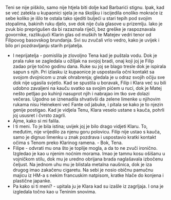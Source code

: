 Teni se nije piškilo, samo nije htjela biti dolje kad Barbarići stignu. Ipak, kad se već zatekla u kupaonici sjela je na školjku i iscijedila onoliko mokraće iz sebe koliko je išlo te ostala tako sjediti buljeći u stari tepih pod svojim stopalima, bakinih ruku djelo, sve dok nije čula glasove u prizemlju. Iako je zvuk bio preprigušen da bi razaznala riječi, bez greške je raspoznavala govornike, razlikujući Klarin glas od muških te Matejev vedri tenor od Filipovog basovskog brundanja. Svi su zvučali vrlo vedro, kako je uvijek i bilo pri pozdravljanju starih prijatelja.
- I neprijatelja - pomislila je zlovoljno Tena kad je puštala vodu. Dok je prala ruke se zagledala u ožiljak na svojoj bradi, onaj koji joj je Filip zadao prije točno godinu dana. Ruke su joj se blago tresle dok je ispirala sapun s njih. Pri izlasku iz kupaonice je uspostavila očni kontakt sa svojom dvojnicom u znak ohrabrenja; gledala je u odraz svojih očiju sve dok nije ugasila svjetlo. 
Kad se spustila u boravak, Filip i Klara već su bili udobno zavaljeni na kauču svatko sa svojim pićem u ruci, dok je Matej nešto petljao po kuhinji nasuprot njih i nabrajao im tko sve dolazi večeras. Ugodno se iznenadila shvativši da zelene limenke u njihovim rukama nisu Heinekeni već Fante od jabuke, i pitala se kako je to njezin genije postigao.
Kad je vidjela Tenu, Klara veselo ustane s kauča, pohrli joj ususret i čvrsto zagrli.
- Ajme, kako si mi falila.
- I ti meni.
To je bila istina; uvijek joj je bilo drago vidjeti Klaru. To, međutim, nije vrijedilo za njenu goru polovicu.
Filip nije ustao s kauča, samo je dignuo limenku u znak pozdrava i uspostavio kratki kontakt očima s Tenom preko Klarinog ramena. - Bok, Tena.
- Filipe - odvrati mu ona što je toplije mogla, a da to ne zvuči ironično.
Izgledao je kao u njenim noćnim morama. Imao je tamnu kosu ošišanu u vojničkom stilu, dok mu je uredno obrijana brada naglašavala izbočenu čeljust. Na jednom uhu mu je blistala metalna naušnica, dok je iza drugog imao zakačenu cigaretu. Na sebi je nosio običnu pamučnu majicu iz HM-a s nekim francuskim natpisom, kratke hlače do konjena i plastične japanke. 
- Pa kako si ti meni? - upitala ju je Klara kad su izašle iz zagrljaja. I ona je izgledala točno kao u Teninim snovima. 



